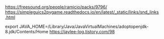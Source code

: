 https://freesound.org/people/ramicio/packs/9796/
https://simpleguics2pygame.readthedocs.io/en/latest/_static/links/snd_links.html

export JAVA_HOME=/Library/Java/JavaVirtualMachines/adoptopenjdk-8.jdk/Contents/Home
https://jaylee-log.tistory.com/98